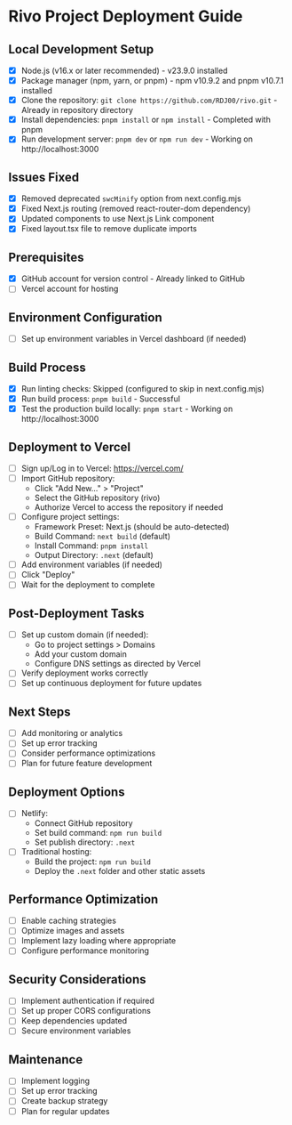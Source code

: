 # Rivo Project Deployment Guide

## Local Development Setup
- [x] Node.js (v16.x or later recommended) - v23.9.0 installed
- [x] Package manager (npm, yarn, or pnpm) - npm v10.9.2 and pnpm v10.7.1 installed
- [x] Clone the repository: `git clone https://github.com/RDJ00/rivo.git` - Already in repository directory
- [x] Install dependencies: `pnpm install` or `npm install` - Completed with pnpm
- [x] Run development server: `pnpm dev` or `npm run dev` - Working on http://localhost:3000

## Issues Fixed
- [x] Removed deprecated `swcMinify` option from next.config.mjs
- [x] Fixed Next.js routing (removed react-router-dom dependency)
- [x] Updated components to use Next.js Link component
- [x] Fixed layout.tsx file to remove duplicate imports

## Prerequisites
- [x] GitHub account for version control - Already linked to GitHub
- [ ] Vercel account for hosting

## Environment Configuration
- [ ] Set up environment variables in Vercel dashboard (if needed)

## Build Process
- [x] Run linting checks: Skipped (configured to skip in next.config.mjs)
- [x] Run build process: `pnpm build` - Successful
- [x] Test the production build locally: `pnpm start` - Working on http://localhost:3000

## Deployment to Vercel
- [ ] Sign up/Log in to Vercel: https://vercel.com/
- [ ] Import GitHub repository:
  - Click "Add New..." > "Project"
  - Select the GitHub repository (rivo)
  - Authorize Vercel to access the repository if needed
- [ ] Configure project settings:
  - Framework Preset: Next.js (should be auto-detected)
  - Build Command: `next build` (default)
  - Install Command: `pnpm install` 
  - Output Directory: `.next` (default)
- [ ] Add environment variables (if needed)
- [ ] Click "Deploy"
- [ ] Wait for the deployment to complete

## Post-Deployment Tasks
- [ ] Set up custom domain (if needed):
  - Go to project settings > Domains
  - Add your custom domain
  - Configure DNS settings as directed by Vercel
- [ ] Verify deployment works correctly
- [ ] Set up continuous deployment for future updates

## Next Steps
- [ ] Add monitoring or analytics
- [ ] Set up error tracking
- [ ] Consider performance optimizations
- [ ] Plan for future feature development

## Deployment Options
- [ ] Netlify:
  - Connect GitHub repository
  - Set build command: `npm run build`
  - Set publish directory: `.next`
- [ ] Traditional hosting:
  - Build the project: `npm run build`
  - Deploy the `.next` folder and other static assets

## Performance Optimization
- [ ] Enable caching strategies
- [ ] Optimize images and assets
- [ ] Implement lazy loading where appropriate
- [ ] Configure performance monitoring

## Security Considerations
- [ ] Implement authentication if required
- [ ] Set up proper CORS configurations
- [ ] Keep dependencies updated
- [ ] Secure environment variables

## Maintenance
- [ ] Implement logging
- [ ] Set up error tracking
- [ ] Create backup strategy
- [ ] Plan for regular updates 